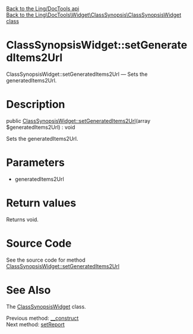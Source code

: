 [Back to the Ling/DocTools api](https://github.com/lingtalfi/DocTools/blob/master/doc/api/Ling/DocTools.md)<br>
[Back to the Ling\DocTools\Widget\ClassSynopsis\ClassSynopsisWidget class](https://github.com/lingtalfi/DocTools/blob/master/doc/api/Ling/DocTools/Widget/ClassSynopsis/ClassSynopsisWidget.md)


ClassSynopsisWidget::setGeneratedItems2Url
================



ClassSynopsisWidget::setGeneratedItems2Url — Sets the generatedItems2Url.




Description
================


public [ClassSynopsisWidget::setGeneratedItems2Url](https://github.com/lingtalfi/DocTools/blob/master/doc/api/Ling/DocTools/Widget/ClassSynopsis/ClassSynopsisWidget/setGeneratedItems2Url.md)(array $generatedItems2Url) : void




Sets the generatedItems2Url.




Parameters
================


- generatedItems2Url

    


Return values
================

Returns void.








Source Code
===========
See the source code for method [ClassSynopsisWidget::setGeneratedItems2Url](https://github.com/lingtalfi/DocTools/blob/master/Widget/ClassSynopsis/ClassSynopsisWidget.php#L92-L95)


See Also
================

The [ClassSynopsisWidget](https://github.com/lingtalfi/DocTools/blob/master/doc/api/Ling/DocTools/Widget/ClassSynopsis/ClassSynopsisWidget.md) class.

Previous method: [__construct](https://github.com/lingtalfi/DocTools/blob/master/doc/api/Ling/DocTools/Widget/ClassSynopsis/ClassSynopsisWidget/__construct.md)<br>Next method: [setReport](https://github.com/lingtalfi/DocTools/blob/master/doc/api/Ling/DocTools/Widget/ClassSynopsis/ClassSynopsisWidget/setReport.md)<br>

